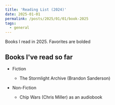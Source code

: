 ```yaml
---
title: 'Reading List (2024)'
date: 2025-01-01
permalink: /posts/2025/01/01/book-2025
tags:
  - general
---
```


Books I read in 2025. Favorites are bolded

## Books I've read so far
- Fiction
    - The Stormlight Archive (Brandon Sanderson)

- Non-Fiction
    - Chip Wars (Chris Miller) as an audiobook 
